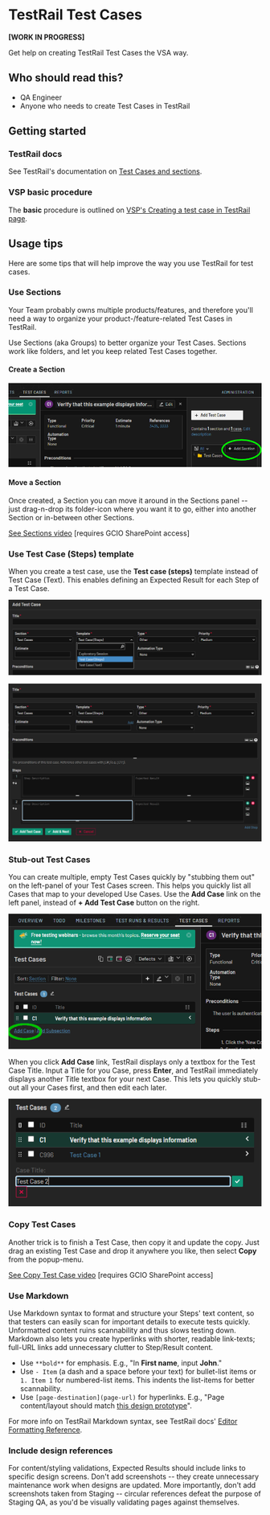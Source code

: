 # TestRail Test Cases

**[WORK IN PROGRESS]**

Get help on creating TestRail Test Cases the VSA way.

## Who should read this?

- QA Engineer
- Anyone who needs to create Test Cases in TestRail

## Getting started

### TestRail docs

See TestRail's documentation on [Test Cases and sections][tr-docs-cases-sections].
### VSP basic procedure

The **basic** procedure is outlined on [VSP's Creating a test case in TestRail page][vsp-testrail-cases].

## Usage tips

Here are some tips that will help improve the way you use TestRail for test cases.

### Use Sections

Your Team probably owns multiple products/features, and therefore you'll need a way to organize your product-/feature-related Test Cases in TestRail.

Use Sections (aka Groups) to better organize your Test Cases.  Sections work like folders, and let you keep related Test Cases together.

#### Create a Section

![TestRail test case section screenshot][testrial-test-case-section]

#### Move a Section

Once created, a Section you can move it around in the Sections panel -- just drag-n-drop its folder-icon where you want it to go, either into another Section or in-between other Sections.

[See Sections video](https://governmentcio.sharepoint.com/:v:/r/sites/VSATeam/Shared%20Documents/Engineering/QA/QA-shared/TestRail/Videos/tr-create-move-sections.mp4?csf=1&web=1&e=tA1PDX)  [requires GCIO SharePoint access]


### Use Test Case (Steps) template

When you create a test case, use the **Test case (steps)** template instead of Test Case (Text).  This enables defining an Expected Result for each Step of a Test Case.

![TestRail test case template screenshot][testrail-test-case-template]

![Example TestRail Test Case (Steps) screen][testrail-test-case-steps]

### Stub-out Test Cases

You can create multiple, empty Test Cases quickly by "stubbing them out" on the left-panel of your Test Cases screen.  This helps you quickly list all Cases that map to your developed Use Cases.  Use the **Add Case** link on the left panel, instead of **+ Add Test Case** button on the right.

![TestRail Add Case link screenshot][testrail-add-case-link]

When you click **Add Case** link, TestRail displays only a textbox for the Test Case Title.  Input a Title for you Case, press **Enter**, and TestRail immediately displays another Title textbox for your next Case.  This lets you quickly stub-out all your Cases first, and then edit each later.

![TestRail Test Cases stubbing-out screenshot][tr-test-cases-stubbing-out]

### Copy Test Cases

Another trick is to finish a Test Case, then copy it and update the copy.  Just drag an existing Test Case and drop it anywhere you like, then select **Copy** from the popup-menu.

[See Copy Test Case video](https://governmentcio.sharepoint.com/:v:/r/sites/VSATeam/Shared%20Documents/Engineering/QA/QA-shared/TestRail/Videos/tr-copy-test-case.mp4?csf=1&web=1&e=VSpebv) [requires GCIO SharePoint access]


### Use Markdown

Use Markdown syntax to format and structure your Steps' text content, so that testers can easily scan for important details to execute tests quickly.  Unformatted content ruins scannability and thus slows testing down.  Markdown also lets you create hyperlinks with shorter, readable link-texts; full-URL links add unnecessary clutter to Step/Result content.

- Use `**bold**` for emphasis.  E.g., "In **First name**, input **John**."
- Use `- Item` (a dash and a space before your text) for bullet-list items or `1. Item 1` for numbered-list items.  This indents the list-items for better scannability.
- Use `[page-destination](page-url)` for hyperlinks.  E.g., "Page content/layout should match [this design prototype](https://vsateams.invisionapp.com/share/FJW9OGY2B9A#/screens)".

For more info on TestRail Markdown syntax, see TestRail docs' [Editor Formatting Reference](https://www.gurock.com/testrail/docs/user-guide/getting-started/editor?utm_source=adwords&utm_medium=cpc&utm_campaign=usa_can_en_dsa&utm_content=&creative=455532814040&keyword=&matchtype=b&network=g&device=c&gclid=Cj0KCQjw5eX7BRDQARIsAMhYLP9SwRmjQWpjKtNzjBeP3dpHLsArzMo3UoWGFHT5ZzHGTQeezriYA-EaAgA6EALw_wcB).

### Include design references

For content/styling validations, Expected Results should include links to specific design screens.  Don't add screenshots -- they create unnecessary maintenance work when designs are updated.  More importantly, don't add screenshots taken from Staging -- circular references defeat the purpose of Staging QA, as you'd be visually validating pages against themselves.


[tr-docs-cases-sections]: https://www.gurock.com/testrail/docs/user-guide/getting-started/walkthrough#Testcasesandsections
[vsp-testrail-cases]: https://github.com/department-of-veterans-affairs/va.gov-team/blob/df1af329789a80a37b5fe74c75551247c5eab8ad/platform/quality-assurance/testrail/creating-a-test-case.md
[testrial-test-case-section]: ../images/tr-test-case-section.png
[tr-create-move-sections]: ../videos/tr-create-move-sections.mp4
[testrail-test-case-template]: ../images/tr-test-case-template.png
[testrail-test-case-steps]: ../images/tr-test-case-steps.png
[testrail-add-case-link]: ../images/tr-left-panel-add-case.png
[tr-test-cases-stubbing-out]: ../images/tr-test-cases-stub-out.png
